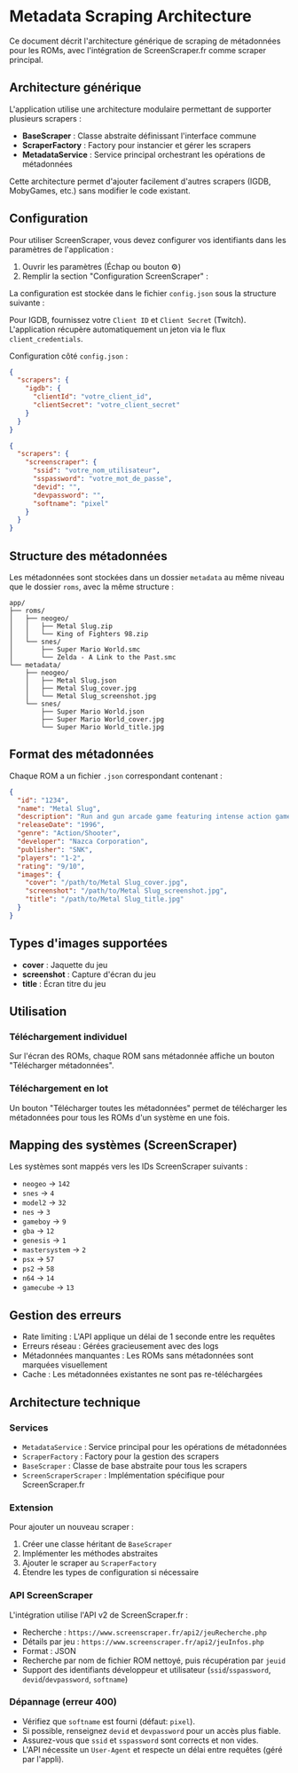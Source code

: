 # Metadata Scraping Architecture

Ce document décrit l'architecture générique de scraping de métadonnées pour les ROMs, avec l'intégration de ScreenScraper.fr comme scraper principal.

## Architecture générique

L'application utilise une architecture modulaire permettant de supporter plusieurs scrapers :

- **BaseScraper** : Classe abstraite définissant l'interface commune
- **ScraperFactory** : Factory pour instancier et gérer les scrapers
- **MetadataService** : Service principal orchestrant les opérations de métadonnées

Cette architecture permet d'ajouter facilement d'autres scrapers (IGDB, MobyGames, etc.) sans modifier le code existant.

## Configuration

Pour utiliser ScreenScraper, vous devez configurer vos identifiants dans les paramètres de l'application :

1. Ouvrir les paramètres (Échap ou bouton ⚙️)
2. Remplir la section "Configuration ScreenScraper" :

La configuration est stockée dans le fichier `config.json` sous la structure suivante :

Pour IGDB, fournissez votre `Client ID` et `Client Secret` (Twitch). L'application récupère automatiquement un jeton via le flux `client_credentials`.

Configuration côté `config.json` :

```json
{
  "scrapers": {
    "igdb": {
      "clientId": "votre_client_id",
      "clientSecret": "votre_client_secret"
    }
  }
}
```

```json
{
  "scrapers": {
    "screenscraper": {
      "ssid": "votre_nom_utilisateur",
      "sspassword": "votre_mot_de_passe",
      "devid": "",
      "devpassword": "",
      "softname": "pixel"
    }
  }
}
```

## Structure des métadonnées

Les métadonnées sont stockées dans un dossier `metadata` au même niveau que le dossier `roms`, avec la même structure :

```
app/
├── roms/
│   ├── neogeo/
│   │   ├── Metal Slug.zip
│   │   └── King of Fighters 98.zip
│   └── snes/
│       ├── Super Mario World.smc
│       └── Zelda - A Link to the Past.smc
└── metadata/
    ├── neogeo/
    │   ├── Metal Slug.json
    │   ├── Metal Slug_cover.jpg
    │   └── Metal Slug_screenshot.jpg
    └── snes/
        ├── Super Mario World.json
        ├── Super Mario World_cover.jpg
        └── Super Mario World_title.jpg
```

## Format des métadonnées

Chaque ROM a un fichier `.json` correspondant contenant :

```json
{
  "id": "1234",
  "name": "Metal Slug",
  "description": "Run and gun arcade game featuring intense action gameplay.",
  "releaseDate": "1996",
  "genre": "Action/Shooter",
  "developer": "Nazca Corporation",
  "publisher": "SNK",
  "players": "1-2",
  "rating": "9/10",
  "images": {
    "cover": "/path/to/Metal Slug_cover.jpg",
    "screenshot": "/path/to/Metal Slug_screenshot.jpg",
    "title": "/path/to/Metal Slug_title.jpg"
  }
}
```

## Types d'images supportées

- **cover** : Jaquette du jeu
- **screenshot** : Capture d'écran du jeu
- **title** : Écran titre du jeu

## Utilisation

### Téléchargement individuel

Sur l'écran des ROMs, chaque ROM sans métadonnée affiche un bouton "Télécharger métadonnées".

### Téléchargement en lot

Un bouton "Télécharger toutes les métadonnées" permet de télécharger les métadonnées pour tous les ROMs d'un système en une fois.

## Mapping des systèmes (ScreenScraper)

Les systèmes sont mappés vers les IDs ScreenScraper suivants :

- `neogeo` → `142`
- `snes` → `4`
- `model2` → `32`
- `nes` → `3`
- `gameboy` → `9`
- `gba` → `12`
- `genesis` → `1`
- `mastersystem` → `2`
- `psx` → `57`
- `ps2` → `58`
- `n64` → `14`
- `gamecube` → `13`

## Gestion des erreurs

- Rate limiting : L'API applique un délai de 1 seconde entre les requêtes
- Erreurs réseau : Gérées gracieusement avec des logs
- Métadonnées manquantes : Les ROMs sans métadonnées sont marquées visuellement
- Cache : Les métadonnées existantes ne sont pas re-téléchargées

## Architecture technique

### Services

- `MetadataService` : Service principal pour les opérations de métadonnées
- `ScraperFactory` : Factory pour la gestion des scrapers
- `BaseScraper` : Classe de base abstraite pour tous les scrapers
- `ScreenScraperScraper` : Implémentation spécifique pour ScreenScraper.fr

### Extension

Pour ajouter un nouveau scraper :

1. Créer une classe héritant de `BaseScraper`
2. Implémenter les méthodes abstraites
3. Ajouter le scraper au `ScraperFactory`
4. Étendre les types de configuration si nécessaire

### API ScreenScraper

L'intégration utilise l'API v2 de ScreenScraper.fr :

- Recherche : `https://www.screenscraper.fr/api2/jeuRecherche.php`
- Détails par jeu : `https://www.screenscraper.fr/api2/jeuInfos.php`
- Format : JSON
- Recherche par nom de fichier ROM nettoyé, puis récupération par `jeuid`
- Support des identifiants développeur et utilisateur (`ssid`/`sspassword`, `devid`/`devpassword`, `softname`)

### Dépannage (erreur 400)

- Vérifiez que `softname` est fourni (défaut: `pixel`).
- Si possible, renseignez `devid` et `devpassword` pour un accès plus fiable.
- Assurez-vous que `ssid` et `sspassword` sont corrects et non vides.
- L'API nécessite un `User-Agent` et respecte un délai entre requêtes (géré par l'appli).
